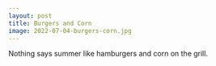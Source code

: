 ```yaml
---
layout: post
title: Burgers and Corn
image: 2022-07-04-burgers-corn.jpg
---
```


Nothing says summer like hamburgers and corn on the grill.
